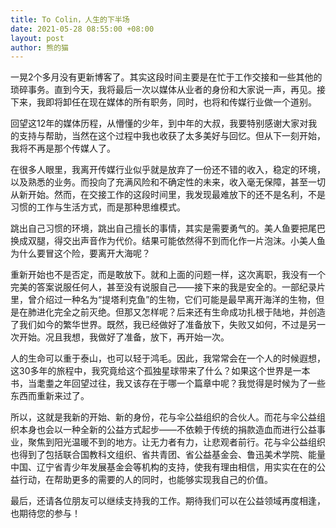 ```yaml
---
title: To Colin，人生的下半场
date: 2021-05-28 08:55:00 +08:00
layout: post
author: 熊的猫
---
```


一晃2个多月没有更新博客了。其实这段时间主要是在忙于工作交接和一些其他的琐碎事务。直到今天，我将最后一次以媒体从业者的身份和大家说一声，再见。接下来，我即将卸任在现在媒体的所有职务，同时，也将和传媒行业做一个道别。

回望这12年的媒体历程，从懵懂的少年，到中年的大叔，我要特别感谢大家对我的支持与帮助，当然在这个过程中我也收获了太多美好与回忆。但从下一刻开始，我将不再是那个传媒人了。

在很多人眼里，我离开传媒行业似乎就是放弃了一份还不错的收入，稳定的环境，以及熟悉的业务。而投向了充满风险和不确定性的未来，收入毫无保障，甚至一切从新开始。然而，在交接工作的这段时间里，我发现最难放下的还不是名利，不是习惯的工作与生活方式，而是那种思维模式。

跳出自己习惯的环境，跳出自己擅长的事情，其实是需要勇气的。美人鱼要把尾巴换成双腿，得交出声音作为代价。结果可能依然得不到而化作一片泡沫。小美人鱼为什么要冒这个险，要离开大海呢？

重新开始也不是否定，而是敢放下。就和上面的问题一样，这次离职，我没有一个完美的答案说服任何人，甚至没有说服自己——接下来的我是安全的。一部纪录片里，曾介绍过一种名为“提塔利克鱼”的生物，它们可能是最早离开海洋的生物，但是在肺进化完全之前灭绝。但那又怎样呢？后来还有生命成功扎根于陆地，并创造了我们如今的繁华世界。既然，我已经做好了准备放下，失败又如何，不过是另一次开始。况且我想，我做好了准备，放下，再开始一次。

人的生命可以重于泰山，也可以轻于鸿毛。因此，我常常会在一个人的时候遐想，这30多年的旅程中，我究竟给这个孤独星球带来了什么？如果这个世界是一本书，当耄耋之年回望过往，我又该存在于哪一个篇章中呢？我觉得是时候为了一些东西而重新来过了。

所以，这就是我新的开始、新的身份，花与伞公益组织的合伙人。而花与伞公益组织本身也会以一种全新的公益方式起步——不依赖于传统的捐款造血而进行公益事业，聚焦到阳光温暖不到的地方。让无力者有力，让悲观者前行。花与伞公益组织也得到了包括联合国教科文组织、省共青团、省公益基金会、鲁迅美术学院、能量中国、辽宁省青少年发展基金会等机构的支持，使我有理由相信，用实实在在的公益行动，在帮助更多的需要的人的同时，也能够实现我自己的价值。

最后，还请各位朋友可以继续支持我的工作。期待我们可以在公益领域再度相逢，也期待您的参与！